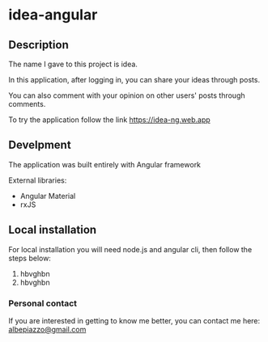 # idea-angular

<h2> Description </h2>

<p>The name I gave to this project is idea.
  
In this application, after logging in, you can share your ideas through posts.
  
You can also comment with your opinion on other users' posts through comments. </p>

<p> To try the application follow the link <a target="_blank" href="https://idea-ng.web.app"> https://idea-ng.web.app</a> </p>

<h2> Develpment </h2>

<p> The application was built entirely with Angular framework</p>
<p> External libraries:</p>
<ul>
  <li> Angular Material</li>
    <li> rxJS</li>

  
  </ul>





<h2> Local installation </h2>
<p> For local installation you will need node.js and angular cli, then follow the steps below:

</p>

<ol>
  <li> hbvghbn</li>
  <li> hbvghbn</li>
  
  </ol>
  
  <h3> Personal contact</h3>
  <p> If you are interested in getting to know me better, you can contact me here: <a  href="albepiazzo@gmail.com"> albepiazzo@gmail.com</a></p>

